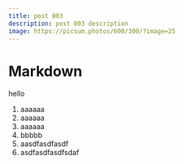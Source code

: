 ```yaml
---
title: post 003
description: post 003 description
image: https://picsum.photos/600/300/?image=25
---
```


# Markdown

hello

1. aaaaaa
1. aaaaaa
1. aaaaaa
1. bbbbb
1. aasdfasdfasdf
1. asdfasdfasdfsdaf
